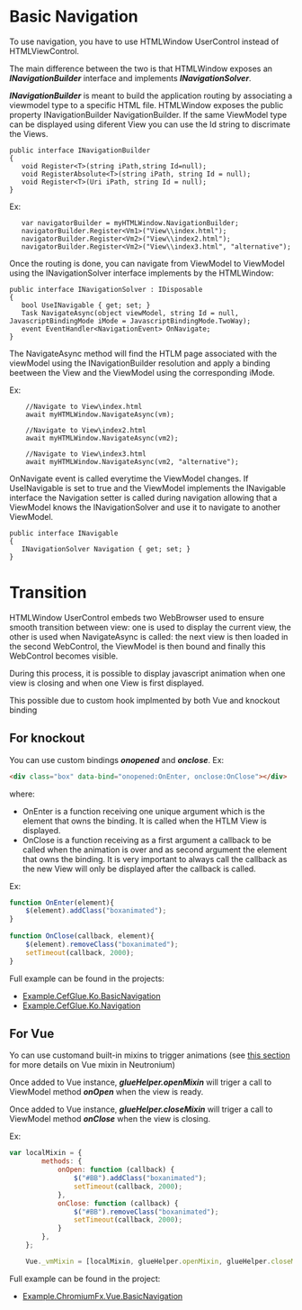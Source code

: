 # Basic Navigation

To use navigation, you have to use HTMLWindow UserControl  instead of HTMLViewControl.

The main difference between the two is that HTMLWindow exposes an **_INavigationBuilder_** interface and implements **_INavigationSolver_**.

**_INavigationBuilder_** is meant to build the application routing by associating a viewmodel type to a specific HTML file. HTMLWindow exposes the public property INavigationBuilder NavigationBuilder. If the same ViewModel type can be displayed using diferent View you can use the Id string to discrimate the Views.

```CSharp
public interface INavigationBuilder
{
   void Register<T>(string iPath,string Id=null); 
   void RegisterAbsolute<T>(string iPath, string Id = null); 
   void Register<T>(Uri iPath, string Id = null); 
}
```

Ex:
```CSharp
   var navigatorBuilder = myHTMLWindow.NavigationBuilder;
   navigatorBuilder.Register<Vm1>("View\\index.html");
   navigatorBuilder.Register<Vm2>("View\\index2.html");
   navigatorBuilder.Register<Vm2>("View\\index3.html", "alternative");
```
 
Once the routing is done, you can navigate from ViewModel to ViewModel using the INavigationSolver interface implements by the HTMLWindow:

```CSharp
public interface INavigationSolver : IDisposable
{
   bool UseINavigable { get; set; }
   Task NavigateAsync(object viewModel, string Id = null, JavascriptBindingMode iMode = JavascriptBindingMode.TwoWay);
   event EventHandler<NavigationEvent> OnNavigate;
}
```

The NavigateAsync method will find the HTLM page associated with the viewModel using the INavigationBuilder resolution and apply a binding beetween the View and the ViewModel using the corresponding iMode. 


Ex:
```CSharp
    //Navigate to View\index.html
    await myHTMLWindow.NavigateAsync(vm);

    //Navigate to View\index2.html
    await myHTMLWindow.NavigateAsync(vm2);

    //Navigate to View\index3.html
    await myHTMLWindow.NavigateAsync(vm2, "alternative");
```

OnNavigate event is called everytime the ViewModel changes.
If UseINavigable is set to true and the ViewModel implements the INavigable interface the Navigation setter is called during navigation allowing that a ViewModel knows the INavigationSolver and use it to navigate to another ViewModel.
```CSharp
public interface INavigable
{
   INavigationSolver Navigation { get; set; }
} 
```
# Transition

HTMLWindow UserControl embeds two WebBrowser used to ensure smooth transition between view: one is used to display the current view, the other is used when NavigateAsync is called: the next view is then loaded in the second WebControl, the ViewModel is then bound and finally this WebControl becomes visible.

During this process, it is possible to display javascript animation when one view is closing and when one View is first displayed.

This possible due to custom hook implmented by both Vue and knockout binding

## For knockout
You can use custom bindings **_onopened_** and **_onclose_**. Ex:
```HTML
<div class="box" data-bind="onopened:OnEnter, onclose:OnClose"></div>
```
where: 
* OnEnter is a function receiving one unique argument which is the element that owns the binding. It is called when the HTLM View is displayed.
* OnClose is a function receiving as a first argument a callback to be called when the animation is over and as second argument the element that owns the binding. It is very important to always call the callback as the new View will only be displayed after the callback is called.

Ex:
```javascript
function OnEnter(element){
    $(element).addClass("boxanimated");
}
      
function OnClose(callback, element){
    $(element).removeClass("boxanimated");
    setTimeout(callback, 2000);
}
```

Full example can be found in the projects: 
* [Example.CefGlue.Ko.BasicNavigation](https://github.com/David-Desmaisons/Neutronium/tree/master/Examples/Example.CefGlue.Ko.BasicNavigation)
* [Example.CefGlue.Ko.Navigation](https://github.com/David-Desmaisons/Neutronium/tree/master/Examples/Example.CefGlue.Ko.Navigation)


## For Vue

Yo can use customand built-in mixins to trigger animations (see [this section](https://github.com/David-Desmaisons/Neutronium/wiki/Vue-Binding#using-built-in-mixin) for more details on Vue mixin in Neutronium)

Once added to Vue instance, **_glueHelper.openMixin_** will triger a call to ViewModel method **_onOpen_** when the view is ready. 

Once added to Vue instance, **_glueHelper.closeMixin_** will triger a call to ViewModel method **_onClose_** when the view is closing. 

Ex:
```javascript
var localMixin = {
        methods: {
            onOpen: function (callback) {
                $("#BB").addClass("boxanimated");
                setTimeout(callback, 2000);
            },
            onClose: function (callback) {
                $("#BB").removeClass("boxanimated");
                setTimeout(callback, 2000);
            }
        },
    };

    Vue._vmMixin = [localMixin, glueHelper.openMixin, glueHelper.closeMixin];
```

Full example can be found in the project: 
* [Example.ChromiumFx.Vue.BasicNavigation](https://github.com/David-Desmaisons/Neutronium/tree/master/Examples/Example.ChromiumFx.Vue.Navigation)

 